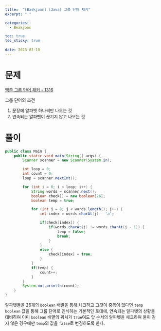 ```yaml
---
title:  "[Baekjoon] [Java] 그룹 단어 채커"
excerpt: " "

categories:
  - Beakjoon

toc: true
toc_sticky: true
 
date: 2023-03-10
---
```


# 문제

[백준 그룹 단어 채커 - 1316](https://www.acmicpc.net/problem/1316)

그룹 단어의 조건 

1. 문장에 알파벳 하나씩만 나오는 것
2. 연속되는 알파벳이 끊기지 않고 나오는 것

# 풀이
```java
public class Main {
    public static void main(String[] args) {
        Scanner scanner = new Scanner(System.in);

        int loop = 0;
        int count = 0;
        loop = scanner.nextInt();

        for (int i = 0; i < loop; i++) {
            String words = scanner.next();
            boolean check[] = new boolean[26];
            boolean temp = true;

            for (int j = 0; j < words.length(); j++) {
                int index = words.charAt(j) - 'a';

                if(check[index]) {
                    if(words.charAt(j) != words.charAt(j - 1)) {
                        temp = false;
                        break;
                    }
                }
                else {
                    check[index] = true;
                }
            }
            if(temp) {
                count++;
            }
        }
        System.out.println(count);
    }
}
```

알파벳들을 26개의 `boolean` 배열을 통해 체크하고 그것이 중복이 없다면 `temp` `boolean` 값을 통해 그룹 단어로 인식하는 기본적인 토대에, 연속되는 알파벳의 상황을 대비하여 이미 `boolean` 배열의 위치가 `true`여도 앞 순서의 알파벳을 채크하여 둘이 같지 않은 경우에만 `temp`의 값을 `false`로 변경하도록 한다.